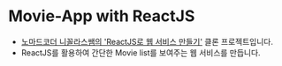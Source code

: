 # Movie-App with ReactJS
* <a href="https://academy.nomadcoders.co/p/reactjs-fundamentals">노마드코더 니꼴라스쌤의 'ReactJS로 웹 서비스 만들기'</a> 클론 프로젝트입니다.
* ReactJS를 활용하여 간단한 Movie list를 보여주는 웹 서비스를 만듭니다.
